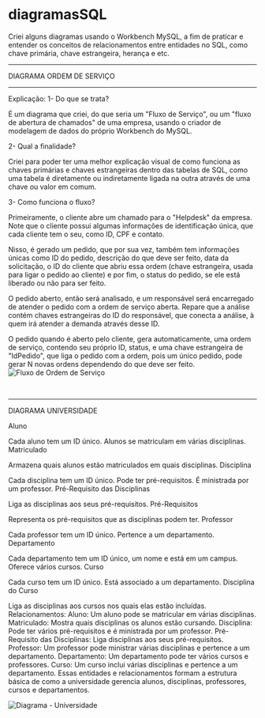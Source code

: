 # diagramasSQL
Criei alguns diagramas usando o Workbench MySQL, a fim de praticar e entender os conceitos de relacionamentos entre entidades no SQL, como chave primária, chave estrangeira, herança e etc.
<br>
<hr>
DIAGRAMA ORDEM DE SERVIÇO
<hr>
Explicação: 
1- Do que se trata?

É um diagrama que criei, do que seria um "Fluxo de Serviço", ou um "fluxo de abertura de chamados" de uma empresa, usando o criador de modelagem de dados do próprio Workbench do MySQL.

2- Qual a finalidade?

Criei para poder ter uma melhor explicação visual de como funciona as chaves primárias e chaves estrangeiras dentro das tabelas de SQL, como uma tabela é diretamente ou indiretamente ligada na outra através de uma chave ou valor em comum.

3- Como funciona o fluxo?

Primeiramente, o cliente abre um chamado para o "Helpdesk" da empresa.
Note que o cliente possui algumas informações de identificação única, que cada cliente tem o seu, como ID, CPF e contato.

Nisso, é gerado um pedido, que por sua vez, também tem informações únicas como ID do pedido, descrição do que deve ser feito, data da solicitação, o ID do cliente que abriu essa ordem (chave estrangeira, usada para ligar o pedido ao cliente) e por fim, o status do pedido, se ele está liberado ou não para ser feito.

O pedido aberto, então será analisado, e um responsável será encarregado de atender o pedido com a ordem de serviço aberta. Repare que a análise contém chaves estrangeiras do ID do responsável, que conecta a análise, à quem irá atender a demanda através desse ID.

O pedido quando é aberto pelo cliente, gera automaticamente, uma ordem de serviço, contendo seu próprio ID, status, e uma chave estrangeira de "IdPedido", que liga o pedido com a ordem, pois um único pedido, pode gerar N novas ordens dependendo do que deve ser feito.
![Fluxo de Ordem de Serviço](https://github.com/user-attachments/assets/a8b67c0d-e320-4b13-a8d6-1af75aab3e45)

<br>
<hr>

DIAGRAMA UNIVERSIDADE

Aluno

Cada aluno tem um ID único.
Alunos se matriculam em várias disciplinas.
Matriculado

Armazena quais alunos estão matriculados em quais disciplinas.
Disciplina

Cada disciplina tem um ID único.
Pode ter pré-requisitos.
É ministrada por um professor.
Pré-Requisito das Disciplinas

Liga as disciplinas aos seus pré-requisitos.
Pré-Requisitos

Representa os pré-requisitos que as disciplinas podem ter.
Professor

Cada professor tem um ID único.
Pertence a um departamento.
Departamento

Cada departamento tem um ID único, um nome e está em um campus.
Oferece vários cursos.
Curso

Cada curso tem um ID único.
Está associado a um departamento.
Disciplina do Curso

Liga as disciplinas aos cursos nos quais elas estão incluídas.
Relacionamentos:
Aluno: Um aluno pode se matricular em várias disciplinas.
Matriculado: Mostra quais disciplinas os alunos estão cursando.
Disciplina: Pode ter vários pré-requisitos e é ministrada por um professor.
Pré-Requisito das Disciplinas: Liga disciplinas aos seus pré-requisitos.
Professor: Um professor pode ministrar várias disciplinas e pertence a um departamento.
Departamento: Um departamento pode ter vários cursos e professores.
Curso: Um curso inclui várias disciplinas e pertence a um departamento.
Essas entidades e relacionamentos formam a estrutura básica de como a universidade gerencia alunos, disciplinas, professores, cursos e departamentos.

![Diagrama - Universidade](https://github.com/user-attachments/assets/649edd4d-d1de-487c-84c2-67f857595fbf)




